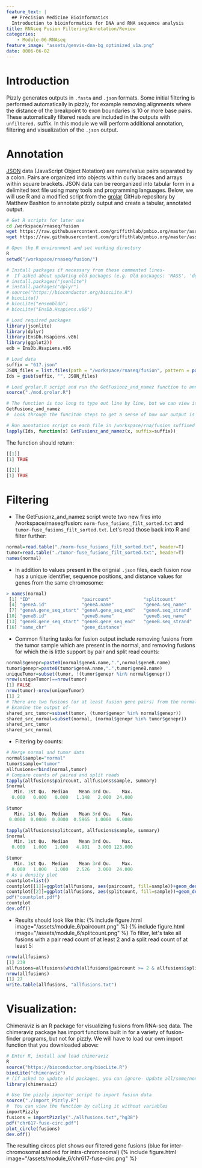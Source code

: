 ```yaml
---
feature_text: |
  ## Precision Medicine Bioinformatics
  Introduction to bioinformatics for DNA and RNA sequence analysis
title: RNAseq Fusion Filtering/Annotation/Review
categories:
    - Module-06-RNAseq
feature_image: "assets/genvis-dna-bg_optimized_v1a.png"
date: 0006-06-02
---
```


# Introduction
Pizzly generates outputs in `.fasta` and `.json` formats. Some initial filtering is performed automatically in pizzly, for example removing alignments where the distance of the breakpoint to exon boundaries is 10 or more base pairs. These automatically filtered reads are included in the outputs with `unfiltered.` suffix. In this module we will perform additional annotation, filtering and visualization of the `.json` output.

# Annotation
[JSON](https://www.json.org/) data (JavaScript Object Notation) are name/value pairs separated by a colon. Pairs are organized into objects within curly braces and arrays within square brackets. JSON data can be reorganized into tabular form in a delimited text file using many tools and programming languages. Below, we will use R and a modified script from the [grolar](https://github.com/MattBashton/grolar/blob/master/grolar.R) GitHub repository by Matthew Bashton to annotate pizzly output and create a tabular, annotated output. 

```bash
# Get R scripts for later use
cd /workspace/rnaseq/fusion
wget https://raw.githubusercontent.com/griffithlab/pmbio.org/master/assets/course_scripts/mod.grolar.R
wget https://raw.githubusercontent.com/griffithlab/pmbio.org/master/assets/course_scripts/import_Pizzly.R
```

```R
# Open the R environment and set working directory 
R
setwd("/workspace/rnaseq/fusion/")

# Install packages if necessary from these commented lines-
#  If asked about updating old packages (e.g. Old packages: 'MASS', 'devtools'... Update all/some/none? [a/s/n]:), select n
# install.packages("jsonlite")
# install.packages("dplyr")
# source("https://bioconductor.org/biocLite.R")
# biocLite()
# biocLite("ensembldb")
# biocLite("EnsDb.Hsapiens.v86")

# Load required packages
library(jsonlite)
library(dplyr)
library(EnsDb.Hsapiens.v86)
library(ggplot2))
edb = EnsDb.Hsapiens.v86

# Load data
suffix = "617.json"
JSON_files = list.files(path = "/workspace/rnaseq/fusion", pattern = paste0("*",suffix))
Ids = gsub(suffix, "", JSON_files)

# Load grolar.R script and run the GetFusionz_and_namez function to annotate
source("./mod.grolar.R")

# The function is too long to type out line by line, but we can view it by calling it without variables
GetFusionz_and_namez
#  Look through the funciton steps to get a sense of how our output is being processed. 

# Run annotation script on each file in /workspace/rna/fusion suffixed with fusion.json
lapply(Ids, function(x) GetFusionz_and_namez(x, suffix=suffix))
```

The function should return:
```R
[[1]]
[1] TRUE

[[2]]
[1] TRUE
```

# Filtering

- The GetFusionz_and_namez script wrote two new files into /workspace/rnaseq/fusion:
```norm-fuse_fusions_filt_sorted.txt``` and ```tumor-fuse_fusions_filt_sorted.txt```.
Let's read those back into R and filter further:
<!-- -->
```R
normal=read.table("./norm-fuse_fusions_filt_sorted.txt", header=T)
tumor=read.table("./tumor-fuse_fusions_filt_sorted.txt", header=T)
names(normal)
```

- In addition to values present in the orignial ```.json``` files, each fusion now has a unique identifier, sequence positions, and distance values for genes from the same chromosome: 

```R
> names(normal)
 [1] "ID"                   "paircount"            "splitcount"
 [4] "geneA.id"             "geneA.name"           "geneA.seq_name"
 [7] "geneA.gene_seq_start" "geneA.gene_seq_end"   "geneA.seq_strand"
[10] "geneB.id"             "geneB.name"           "geneB.seq_name"
[13] "geneB.gene_seq_start" "geneB.gene_seq_end"   "geneB.seq_strand"
[16] "same_chr"             "gene_distance"
```

- Common filtering tasks for fusion output include removing fusions from the tumor sample which are present in the normal, and removing fusions for which the is little support by pair and split read counts: 
<!-- -->
<!-- -->

```R
normal$genepr=paste0(normal$geneA.name,".",normal$geneB.name)
tumor$genepr=paste0(tumor$geneA.name,".",tumor$geneB.name)
uniqueTumor=subset(tumor, !(tumor$genepr %in% normal$genepr))
nrow(uniqueTumor)==nrow(tumor)
[1] FALSE
nrow(tumor)-nrow(uniqueTumor)
[1] 2
# There are two fusions (or at least fusion gene pairs) from the normal sample which are also present in the tumor. 
# Examine the output of- 
shared_src_tumor=subset(tumor, (tumor$genepr %in% normal$genepr))
shared_src_normal=subset(normal, (normal$genepr %in% tumor$genepr))
shared_src_tumor
shared_src_normal
```

- Filtering by counts:  
<!-- -->
<!-- -->

```R
# Merge normal and tumor data
normal$sample="normal"
tumor$sample="tumor"
allfusions=rbind(normal,tumor)
# Compare counts of paired and split reads
tapply(allfusions$paircount, allfusions$sample, summary)
$normal
   Min. 1st Qu.  Median    Mean 3rd Qu.    Max.
  0.000   0.000   0.000   1.148   2.000  24.000

$tumor
   Min. 1st Qu.  Median    Mean 3rd Qu.    Max.
 0.0000  0.0000  0.0000  0.5965  1.0000  6.0000

tapply(allfusions$splitcount, allfusions$sample, summary)
$normal
   Min. 1st Qu.  Median    Mean 3rd Qu.    Max.
  0.000   1.000   1.000   4.901   3.000 123.000

$tumor
   Min. 1st Qu.  Median    Mean 3rd Qu.    Max.
  0.000   1.000   1.000   2.526   3.000  24.000
# As a density plot
countplot=list()
countplot[[1]]=ggplot(allfusions, aes(paircount, fill=sample))+geom_density(alpha=.4)+geom_vline(xintercept=2)+coord_fixed(ratio=15)
countplot[[2]]=ggplot(allfusions, aes(splitcount, fill=sample))+geom_density(alpha=.4)+coord_cartesian(ylim= c(0,.2))+geom_vline(xintercept=5)+coord_fixed(ratio=200)
pdf("countplot.pdf")
countplot
dev.off()
```
<!-- -->
- Results should look like this:
{% include figure.html image="/assets/module_6/paircount.png" %}
{% include figure.html image="/assets/module_6/splitcount.png" %}
To filter, let's take all fusions with a pair read count of at least 2 and a split read count of at least 5:
```R
nrow(allfusions)
[1] 239
allfusions=allfusions[which(allfusions$paircount >= 2 & allfusions$splitcount >= 5),]
nrow(allfusions)
[1] 27
write.table(allfusions, "allfusions.txt")
```
<!-- -->
# Visualization:
Chimeraviz is an R package for visualizing fusions from RNA-seq data. The chimeraviz package has import functions built in for a variety of fusion-finder programs, but not for pizzly. We will have to load our own import function that you downloaded above:

```R
# Enter R, install and load chimeraviz 
R
source("https://bioconductor.org/biocLite.R")
biocLite("chimeraviz")
# (if asked to update old packages, you can ignore- Update all/some/none? [a/s/n]:)
library(chimeraviz)

# Use the pizzly importer script to import fusion data
source("./import_Pizzly.R")
#  You can view the function by calling it without variables
importPizzly
fusions = importPizzly("./allfusions.txt","hg38")
pdf("chr617-fuse-circ.pdf")
plot_circle(fusions)
dev.off()
```

The resulting circos plot shows our filtered gene fusions (blue for inter-chromosomal and red for intra-chromosomal) 
{% include figure.html image="/assets/module_6/chr617-fuse-circ.png" %}
